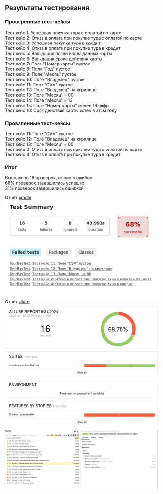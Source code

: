 ## Результаты тестирования

### Проверенные тест-кейсы
Тест кейс 1: Успешная покупка тура с оплатой по карте  
Тест кейс 2: Отказ в оплате при покупке тура с оплатой по карте  
Тест кейс 3: Успешная покупка тура в кредит  
Тест кейс 4: Отказ в оплате при покупке тура в кредит  
Тест кейс 5: Валидация полей ввода данных карты  
Тест кейс 6: Валидация срока действия карты  
Тест кейс 7: Поле "Номер карты" пустое  
Тест кейс 8: Поле "Год" пустое  
Тест кейс 9: Поле "Месяц" пустое  
Тест кейс 10: Поле "Владелец" пустое  
Тест кейс 11: Поле "CVV" пустое  
Тест кейс 12: Поле "Владелец" на кирилице  
Тест кейс 13: Поле "Месяц" = 00  
Тест кейс 14: Поле "Месяц" = 13  
Тест кейс 15: Поле "Номер карты" менее 16 цифр  
Тест кейс 16: Срок действия карты истек в этом году  
### Проваленные тест-кейсы
Тест кейс 11: Поле "CVV" пустое  
Тест кейс 12: Поле "Владелец" на кирилице  
Тест кейс 13: Поле "Месяц" = 00  
Тест кейс 2: Отказ в оплате при покупке тура с оплатой по карте  
Тест кейс 4: Отказ в оплате при покупке тура в кредит  
### Итог

Выполнено 16 проверок, из них 5 ошибок  
68% проверок завершились успешно  
31% проверок завершились ошибкой  

Отчет [gradle](reports%2Ftests%2Ftest%2Findex.html)  
![img.png](reports%2Ftests%2Ftest%2Fimg.png)  
Отчет [allure](reports%2Fallure-report%2FallureReport%2Findex.html)  
![img.png](reports%2Fallure-report%2FallureReport%2Fimg.png)  
![img_1.png](reports%2Fallure-report%2FallureReport%2Fimg_1.png)  